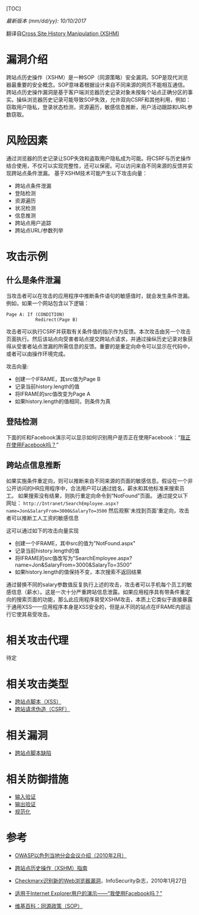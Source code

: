 [TOC]

*最新版本 (mm/dd/yy): 10/10/2017*

翻译自[Cross Site History Manipulation (XSHM)](https://www.owasp.org/index.php/Cross_Site_History_Manipulation_(XSHM) "Cross Site History Manipulation (XSHM)")

# 漏洞介绍
跨站点历史操作（XSHM）是一种SOP（同源策略）安全漏洞。SOP是现代浏览器最重要的安全概念。SOP意味着根据设计来自不同来源的网页不能相互通信。跨站点历史操作漏洞是基于客户端浏览器历史记录对象未按每个站点正确分区的事实。操纵浏览器历史记录可能导致SOP失效，允许双向CSRF和其他利用，例如：窃取用户隐私，登录状态检测，资源遍历，敏感信息推断，用户活动跟踪和URL参数窃取。

# 风险因素
通过浏览器的历史记录让SOP失效和盗取用户隐私成为可能。将CSRF与历史操作结合使用，不仅可以实现完整性，还可以保密。可以访问来自不同来源的反馈并实现跨站点条件泄漏。
基于XSHM技术可能产生以下攻击向量：

- 跨站点条件泄漏
- 登陆检测
- 资源遍历
- 状况检测
- 信息推测
- 跨站点用户追踪
- 跨站点URL/参数列举

# 攻击示例
## 什么是条件泄漏
当攻击者可以在攻击的应用程序中推断条件语句的敏感值时，就会发生条件泄漏。例如，如果一个网站包含以下逻辑：

```
Page A: If (CONDITION)
           Redirect(Page B)
```

攻击者可以执行CSRF并获取有关条件值的指示作为反馈。本次攻击由另一个攻击页面执行。然后该站点向受害者站点提交跨站点请求，并通过操纵历史记录对象获得从受害者站点泄漏的所需信息的反馈。重要的是重定向命令可以显示在代码中，或者可以由操作环境完成。

攻击向量:

- 创建一个IFRAME，其src值为Page B
- 记录当前history.length的值
- 将IFRAME的src值改变为Page A
- 如果history.length的值相同，则条件为真

## 登陆检测

下面的IE和Facebook演示可以显示如何识别用户是否正在使用Facebook：“[我正在使用Facebook吗？](http://www.checkmarx.com/Demo/XSHM.aspx "我正在使用Facebook吗？")”

## 跨站点信息推断

如果实施条件重定向，则可以推断来自不同来源的页面的敏感信息。假设在一个非公开访问的HR应用程序中，合法用户可以通过姓名，薪水和其他标准来搜索员工。 如果搜索没有结果，则执行重定向命令到“NotFound”页面。 通过提交以下网址：
`http://Intranet/SearchEmployee.aspx?name=Jon&SalaryFrom=3000&SalaryTo=3500`
然后观察'未找到页面'重定向，攻击者可以推断工人工资的敏感信息

这可以通过如下的攻击向量实现

- 创建一个IFRAME，其中src的值为"NotFound.aspx"
- 记录当前history.length的值
- 将IFRAME的src值改写为"SearchEmployee.aspx?name=Jon&SalaryFrom=3000&SalaryTo=3500"
- 如果history.length的值保持不变，本次搜索不返回结果

通过替换不同的salary参数值反复执行上述的攻击，攻击者可以手机每个员工的敏感信息（薪水）。这是一次十分严重跨站信息泄露。如果应用程序具有带条件重定向的搜索页面的功能，那么此应用程序易受XSHM攻击，本质上它类似于直接暴露于通用XSS——应用程序本身是XSS安全的，但是从不同的站点在IFRAME内部运行它使其易受攻击。

# 相关攻击代理
待定

# 相关攻击类型

- [跨站点脚本（XSS）](https://tinytracer.com/archives/owasp%e4%b8%aa%e4%ba%ba%e6%b1%89%e5%8c%96%e6%94%bb%e5%87%bb%e7%b3%bb%e5%88%97%e5%a4%a7%e5%85%a8%ef%bc%9a%e8%b7%a8%e7%ab%99%e7%82%b9%e8%84%9a%e6%9c%ac%ef%bc%88xss%ef%bc%89/ "跨站点脚本（XSS）")
- [跨站请求伪造（CSRF）](https://tinytracer.com/archives/%ef%bc%88owasp%e4%b8%aa%e4%ba%ba%e6%b1%89%e5%8c%96%ef%bc%89%e6%94%bb%e5%87%bb%e7%b3%bb%e5%88%97%e5%a4%a7%e5%85%a8%ef%bc%9a%e8%b7%a8%e7%ab%99%e8%af%b7%e6%b1%82%e4%bc%aa%e9%80%a0%ef%bc%88csrf%ef%bc%89/ "跨站请求伪造（CSRF）")

# 相关漏洞

- [跨站点脚本缺陷](https://www.owasp.org/index.php/Cross_Site_Scripting_Flaw "跨站点脚本缺陷")

# 相关防御措施

- [输入验证](https://www.owasp.org/index.php/Input_Validation "输入验证")
- [输出验证](https://www.owasp.org/index.php?title=Output_Validation&action=edit&redlink=1 "输出验证")
- [规范化](https://www.owasp.org/index.php/Canonicalization "规范化")

# 参考

- [OWASP以色列当地分会会议介绍（2010年2月）](https://www.owasp.org/index.php/OWASP_Israel_2010_02#19:10_-_19:40.C2.A0:_XSHM_-_Cross_Site_History_Manipulation "OWASP以色列当地分会会议介绍（2010年2月）")

- [跨站点历史操作（XSHM）指南](https://www.checkmarx.com/wp-content/uploads/2012/07/XSHM-Cross-site-history-manipulation.pdf "跨站点历史操作（XSHM）指南")

- [Checkmarx识别新的Web浏览器漏洞](http://www.infosecurity-magazine.com/view/6828/checkmarx-identifies-new-web-browser-vulnerability/ "Checkmarx识别新的Web浏览器漏洞")，InfoSecurity杂志，2010年1月27日

- [适用于Internet Explorer用户的演示——“我使用Facebook吗？”](http://www.checkmarx.com/Demo/XSHM.aspx "适用于Internet Explorer用户的演示——“我使用Facebook吗？”")

- [维基百科：同源政策（SOP）](http://en.wikipedia.org/wiki/Same_origin_policy "维基百科：同源政策（SOP）")
